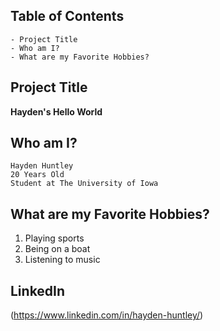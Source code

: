   ## Table of Contents

    - Project Title
    - Who am I?
    - What are my Favorite Hobbies?



  ## Project Title

  **Hayden's Hello World**

  ## Who am I?

    Hayden Huntley
    20 Years Old
    Student at The University of Iowa

  ## What are my Favorite Hobbies?

  1. Playing sports
  2. Being on a boat
  3. Listening to music

  ## LinkedIn

  (https://www.linkedin.com/in/hayden-huntley/)
